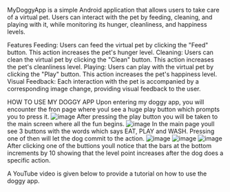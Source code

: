 MyDoggyApp is a simple Android application that allows users to take care of a virtual pet.
Users can interact with the pet by feeding, cleaning, and playing with it, while monitoring its hunger, cleanliness, and happiness levels.

Features
Feeding: Users can feed the virtual pet by clicking the "Feed" button. This action increases the pet's hunger level.
Cleaning: Users can clean the virtual pet by clicking the "Clean" button. This action increases the pet's cleanliness level.
Playing: Users can play with the virtual pet by clicking the "Play" button. This action increases the pet's happiness level.
Visual Feedback: Each interaction with the pet is accompanied by a corresponding image change, providing visual feedback to the user.

HOW TO USE MY DOGGY APP
Upon entering my doggy app, you will encounter the fron page where youl see a huge play button which prompts you to press it.
![image](https://github.com/ST10450936/My_Tamagotchi_App-ST10450936/assets/164515015/3af5b224-0b5e-4c78-b0fe-0badb21c4c65)
After pressing the play button you will be taken to the main screen where all the fun begins.
![image](https://github.com/ST10450936/My_Tamagotchi_App-ST10450936/assets/164515015/2027beda-4983-4c4a-be84-305575d04f24)
In the main page youll see 3 buttons with the words which says EAT, PLAY and WASH. Pressing one of then will let the dog commit to the action.
![image](https://github.com/ST10450936/My_Tamagotchi_App-ST10450936/assets/164515015/b01b1ebf-4577-4659-84f8-5bd528967f5a)
![image](https://github.com/ST10450936/My_Tamagotchi_App-ST10450936/assets/164515015/62e50997-0955-4799-86eb-94f6b041bfd5)
![image](https://github.com/ST10450936/My_Tamagotchi_App-ST10450936/assets/164515015/ab81d733-0ef3-4d35-b713-6a89dafd15bb)
After clicking one of the buttions youll notice that the bars at the bottom increments by 10 showing that the level point increases after the dog does a specific action.

A YouTube video is given below to provide a tutorial on how to use the doggy app.
